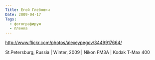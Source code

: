 ```yaml
---
Title: Егой Глебович
Date: 2009-04-17
Tags:
  - фотографирую
  - пленка
---
```


http://www.flickr.com/photos/alexeypegov/3449917664/

St.Petersburg, Russia | Winter, 2009 | Nikon FM3A | Kodak T-Max 400